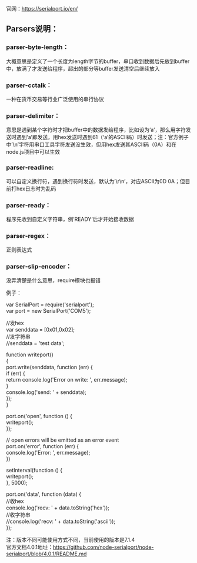 官网：https://serialport.io/en/
  
<h2>Parsers说明：</h2>
<h3>parser-byte-length：</h3>
大概意思是定义了一个长度为length字节的buffer，串口收到数据后先放到buffer中，放满了才发送给程序，超出的部分等buffer发送清空后继续放入  
<h3>parser-cctalk：</h3>
一种在货币交易等行业广泛使用的串行协议  
<h3>parser-delimiter：</h3>
意思是遇到某个字符时才把buffer中的数据发给程序，比如设为’a’，那么用字符发送时遇到’a’即发送，用hex发送时遇到61（‘a’的ASCII码）时发送；注：官方例子中’\n’字符用串口工具字符发送没生效，但用hex发送其ASCII码（0A）和在node.js项目中可以生效  
<h3>parser-readline:</h3>
可以自定义换行符，遇到换行符时发送，默认为’\r\n’，对应ASCII为0D 0A；但目前打hex日志时为乱码  
<h3>parser-ready：</h3>
程序先收到自定义字符串，例’READY’后才开始接收数据  
<h3>parser-regex：</h3>
正则表达式  
<h3>parser-slip-encoder：</h3>
没弄清楚是什么意思，require模块也报错  
  
  
例子：  
  
var SerialPort = require('serialport');  
var port = new SerialPort('COM5');  

//发hex  
var senddata = [0x01,0x02];  
//发字符串  
//senddata = 'test data';  
  
function writeport()  
{  
    port.write(senddata, function (err) {  
        if (err) {  
            return console.log('Error on write: ', err.message);  
        }  
        console.log('send: ' + senddata);  
    });  
}  
  
port.on('open', function () {  
    writeport();  
});  
  
// open errors will be emitted as an error event  
port.on('error', function (err) {  
    console.log('Error: ', err.message);  
})  
  
setInterval(function () {  
    writeport();  
}, 5000);  
  
  
port.on('data', function (data) {  
    //收hex  
    console.log('recv: ' + data.toString('hex'));  
    //收字符串  
    //console.log('recv: ' + data.toString('ascii'));  
  });
  
  
注：版本不同可能使用方式不同，当前使用的版本是7.1.4  
官方文档4.0.1地址：https://github.com/node-serialport/node-serialport/blob/4.0.1/README.md  

